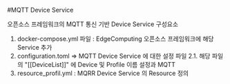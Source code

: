 #MQTT Device Service

오픈소스 프레임워크의 MQTT 통신 기반 Device Service
구성요소
1. docker-compose.yml 파일
: EdgeComputing 오픈소스 프레임워크에 해당 Service 추가
2. configuration.toml => MQTT Device Service 에 대한 설정 파일
2.1. 해당 파일의 "[[DeviceList]]" 에 Device 및 Profile 이름 설정과 MQTT 
3. resource_profil.yml
: MQRR Device Service 의 Resource 정의